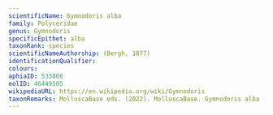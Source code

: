 ```yaml
---
scientificName: Gymnodoris alba
family: Polyceridae
genus: Gymnodoris
specificEpithet: alba
taxonRank: species
scientificNameAuthorship: (Bergh, 1877)
identificationQualifier: 
colours:
aphiaID: 533866
eolID: 46449505
wikipediaURL: https://en.wikipedia.org/wiki/Gymnodoris
taxonRemarks: MolluscaBase eds. (2022). MolluscaBase. Gymnodoris alba (Bergh, 1877). Accessed through: World Register of Marine Species at: https://www.marinespecies.org/aphia.php?p=taxdetails&id=533866 on 2022-02-24
---
```

